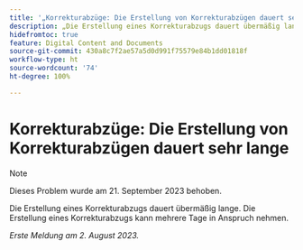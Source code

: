 ```yaml
---
title: '„Korrekturabzüge: Die Erstellung von Korrekturabzügen dauert sehr lange“'
description: „Die Erstellung eines Korrekturabzugs dauert übermäßig lange. Die Erstellung eines Korrekturabzugs kann mehrere Tage in Anspruch nehmen.“
hidefromtoc: true
feature: Digital Content and Documents
source-git-commit: 430a8c7f2ae57a5d0d991f75579e84b1dd01818f
workflow-type: ht
source-wordcount: '74'
ht-degree: 100%

---
```



# Korrekturabzüge: Die Erstellung von Korrekturabzügen dauert sehr lange

>[!NOTE]
>
>Dieses Problem wurde am 21. September 2023 behoben.

Die Erstellung eines Korrekturabzugs dauert übermäßig lange. Die Erstellung eines Korrekturabzugs kann mehrere Tage in Anspruch nehmen.

_Erste Meldung am 2. August 2023._
